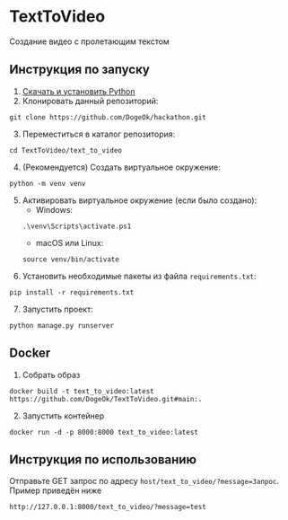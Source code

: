# TextToVideo
 
Создание видео с пролетающим текстом

## Инструкция по запуску
1. [Скачать и установить Python](https://www.python.org/downloads/)
2. Клонировать данный репозиторий:
```
git clone https://github.com/DogeOk/hackathon.git
```
3. Переместиться в каталог репозитория:
```
cd TextToVideo/text_to_video
```
4. (Рекомендуется) Создать виртуальное окружение:
```
python -m venv venv
```
5. Активировать виртуальное окружение (если было создано):
   + Windows:
   ```
   .\venv\Scripts\activate.ps1
   ```
   + macOS или Linux:
   ```
   source venv/bin/activate
   ```
6. Установить необходимые пакеты из файла `requirements.txt`:
```
pip install -r requirements.txt
```
7. Запустить проект:
```
python manage.py runserver
```
## Docker
1. Собрать образ
```
docker build -t text_to_video:latest https://github.com/DogeOk/TextToVideo.git#main:.
```
2. Запустить контейнер
```
docker run -d -p 8000:8000 text_to_video:latest
```
## Инструкция по использованию
Отправьте GET запрос по адресу `host/text_to_video/?message=Запрос`. Пример приведён ниже
```
http://127.0.0.1:8000/text_to_video/?message=test
```
